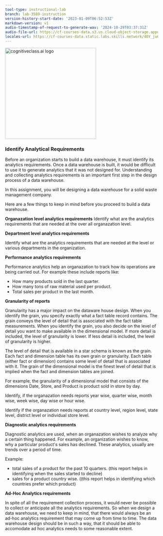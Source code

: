 ```yaml
---
tool-type: instructional-lab
branch: lab-3509-instruction
version-history-start-date: '2023-01-09T06:52:53Z'
markdown-version: v1
audio-timestamp-of-request-to-generate-wav: '2024-10-29T03:37:31Z'
audio-file-url: https://cf-courses-data.s3.us.cloud-object-storage.appdomain.cloud/IBM-DB0260EN-SkillsNetwork/labs/Final%20Assignment/Reading-%20Identify%20Analytical%20requirements.md.wav
locales-url: https://cf-courses-data.static.labs.skills.network/4OY_ju6ma96nvdfDSa5pwA/Reading-%20Identify%20Analytical%20requireme-v1-locales.json
---
```

<img src="https://cf-courses-data.s3.us.cloud-object-storage.appdomain.cloud/IBM-DB0260EN-SkillsNetwork/labs/module%201/images/SN_web_lightmode.png" width="300" alt="cognitiveclass.ai logo">

### Identify Analytical Requirements

Before an organization starts to build a data warehouse, it must identify its analytics requirements. Once a data warehouse is built, it would be difficult to use it to generate analytics that it was not designed for. Understanding and collecting analytics requirements is an important first step in the design process of a data warehouse.

In this assignment, you will be designing a data warehouse for a solid waste management company. 

Here are a few things to keep in mind before you proceed to build a data warehouse.

<b>Organazation level analytics requirements</b>
Identify what are the analytics requirements that are needed at the over all organazation level.

<b>Department level analytics requirements</b>

Identify what are the analytics requirements that are needed at the level or various departments in the organization.

<b>Performance analytics requirements</b>

Performance analytics help an organazation to track how its operations are being carried out. For example these include reports like:

- How many products sold in the last quarter.
- How many tons of raw material used per product.
- Total sales per product in the last month.

<b>Granularity of reports</b>

Granularity has a major impact on the dataware house design. When you identify the grain, you specify exactly what a fact table record contains. The grain conveys the level of detail that is associated with the fact table measurements. When you identify the grain, you also decide on the level of detail you want to make available in the dimensional model. If more detail is included, the level of granularity is lower. If less detail is included, the level of granularity is higher.

The level of detail that is available in a star schema is known as the grain. Each fact and dimension table has its own grain or granularity. Each table (either fact or dimension) contains some level of detail that is associated with it. The grain of the dimensional model is the finest level of detail that is implied when the fact and dimension tables are joined.

For example, the granularity of a dimensional model that consists of the dimensions Date, Store, and Product is product sold in store by day.

Identify, if the organazation needs reports year wise, quarter wise, month wise, week wise, day wise or hour wise.

Identify if the organazation needs reports at country level, region level, state level, district level or individual store level.

<b>Diagnostic analytics requirements</b>

Diagnostic analytics are used, when an organazation wishes to analyze why a certain thing happened. For example, an organization wishes to know, why a particular product's sales has declined. These analytics, usually are trends over a period of time.

Example:

- total sales of a product for the past 10 quarters. (this report helps in identifying when the sales started to decline)
- sales for a product country wise. ((this report helps in identifying which countries prefer which product)

<b>Ad-Hoc Analytics requirements</b>

In spite of all the requirement collection process, it would never be possible to collect or anticipate all the analytics requirements. So when we design a data warehouse, we need to keep in mind, that there would always be an ad-hoc analytics requirement that may come up from time to time. The data warehouse design should be in such a way, that it should be able to accomodate ad hoc analytics needs to some reasonable extent.

